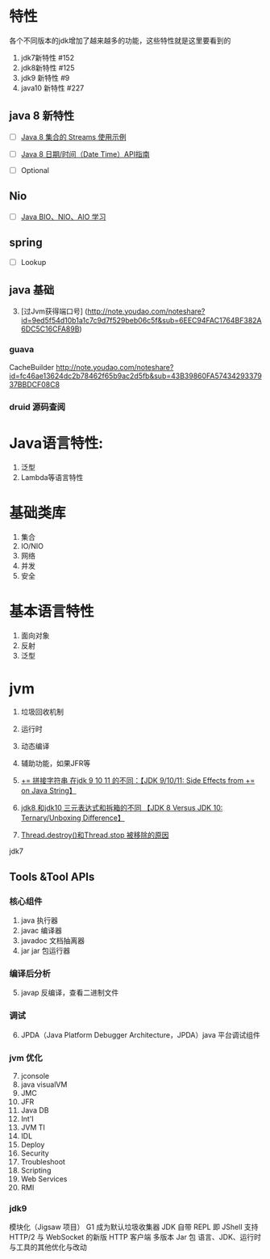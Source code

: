 # 特性
各个不同版本的jdk增加了越来越多的功能，这些特性就是这里要看到的


1. jdk7新特性 #152
2. jdk8新特性 #125
3. jdk9 新特性 #9
4. java10 新特性 #227


## java 8 新特性

- [ ]  [Java 8 集合的 Streams 使用示例](http://www.oschina.net/code/snippet_12_34780) 
- [ ] [Java 8 日期/时间（Date Time）API指南](http://www.codeceo.com/article/java-8-date-time-api.html)


- [ ] Optional

## Nio
- [ ] [Java BIO、NIO、AIO 学习](http://stevex.blog.51cto.com/4300375/1284437)


## spring
- [ ] Lookup

## java 基础

3.  [过Jvm获得端口号] (http://note.youdao.com/noteshare?id=9ed5f54d10b1a1c7c9d7f529beb06c5f&sub=6EEC94FAC1764BF382A6DC5C16CFA89B)


### guava
CacheBuilder http://note.youdao.com/noteshare?id=fc46ae13624dc2b78462f65b9ac2d5fb&sub=43B39860FA5743429337937BBDCF08C8

### druid 源码查阅

# Java语言特性:
1. 泛型
2. Lambda等语言特性

# 基础类库
1. 集合
2. IO/NIO
3. 网络
4. 并发
5. 安全


# 基本语言特性
1. 面向对象
2. 反射
3. 泛型

# jvm
1. 垃圾回收机制
2. 运行时
3. 动态编译
4. 辅助功能，如果JFR等


1. [+= 拼接字符串 在jdk 9 10 11 的不同：【JDK 9/10/11: Side Effects from += on Java String】](http://marxsoftware.blogspot.com/2018/06/JDK-8204322.html)
2. [jdk8 和jdk10 三元表达式和拆箱的不同 【JDK 8 Versus JDK 10: Ternary/Unboxing Difference】](http://marxsoftware.blogspot.com/2018/06/jdk8-jdk10-ternary-boxing-unboxing.html)
3. [Thread.destroy()和Thread.stop 被移除的原因](http://mail.openjdk.java.net/pipermail/jdk-dev/2018-June/001362.html)



jdk7

## Tools &Tool APIs
### 核心组件
1. java 执行器
2. javac 编译器
3. javadoc 文档抽离器
4. jar  jar 包运行器

### 编译后分析
5. javap 反编译，查看二进制文件

### 调试
6. JPDA（Java Platform Debugger Architecture，JPDA）java 平台调试组件

### jvm 优化
7. jconsole
8. java visualVM
9. JMC 
10. JFR
11. Java DB
12. Int'I
13. JVM TI
14. IDL
15. Deploy
16. Security
17. Troubleshoot
18. Scripting
19. Web Services
20. RMI

### jdk9
模块化（Jigsaw 项目）
G1 成为默认垃圾收集器
JDK 自带 REPL 即 JShell
支持 HTTP/2 与 WebSocket 的新版 HTTP 客户端
多版本 Jar 包
语言、JDK、运行时与工具的其他优化与改动